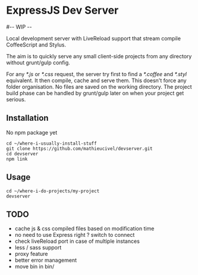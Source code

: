 # ExpressJS Dev Server

#-- WIP --

Local development server with LiveReload support that stream compile CoffeeScript and Stylus.

The aim is to quickly serve any small client-side projects from any directory without grunt/gulp config.

For any _*.js_ or _*.css_ request, the server try first to find a _*.coffee_ and _*.styl_ equivalent. It then compile, cache and serve them. This doesn't force any folder organisation.
No files are saved on the working directory. The project build phase can be handled by grunt/gulp later on when your project get serious.


## Installation

No npm package yet

    cd ~/where-i-usually-install-stuff
    git clone https://github.com/mathieucivel/devserver.git
    cd devserver
    npm link


## Usage

    cd ~/where-i-do-projects/my-project
    devserver


## TODO

- cache js & css compiled files based on modification time
- no need to use Express right ? switch to connect
- check liveReload port in case of multiple instances
- less / sass support
- proxy feature
- better error management
- move bin in bin/
